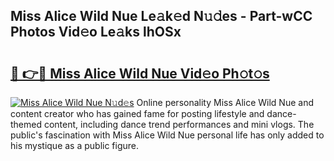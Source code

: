## Miss Alice Wild Nue Le𝚊k𝚎d N𝚞𝚍es - Part-wCC Photos Vid𝚎o Le𝚊ks lhOSx

# <h2><a href="http://fb7zf75.evod.top/?m=Miss+Alice+Wild+Nue">🔗 👉🔴 Miss Alice Wild Nue Vid𝚎o Ph𝚘t𝚘s</a></h2>

[![Miss Alice Wild Nue N𝚞d𝚎s](https://i.imgur.com/8V9OHl7.gif)](http://fb7zf75.evod.top/?m=Miss+Alice+Wild+Nue)
Online personality Miss Alice Wild Nue and content creator who has gained fame for posting lifestyle and dance-themed content, including dance trend performances and mini vlogs. The public's fascination with Miss Alice Wild Nue personal life has only added to his mystique as a public figure. 
